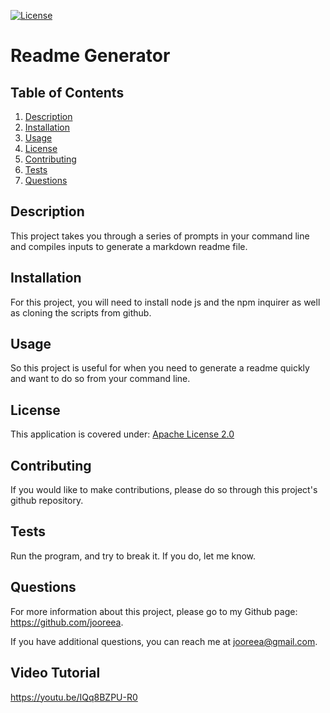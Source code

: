 [![License](https://img.shields.io/badge/License-Apache_2.0-blue.svg)](https://opensource.org/licenses/Apache-2.0)
  # Readme Generator
  ## Table of Contents
  1. [Description](#description)
  2. [Installation](#installation)
  3. [Usage](#usage)
  4. [License](#license) 
  5. [Contributing](#contributing) 
  6. [Tests](#tests)
  7. [Questions](#questions)

  ## <a id="description"></a> Description
  This project takes you through a series of prompts in your command line and compiles inputs to generate a markdown readme file.

  ## <a id="installation"></a> Installation 
  For this project, you will need to install node js and the npm inquirer as well as cloning the scripts from github.

  ## <a id="usage"></a> Usage 
  So this project is useful for when you need to generate a readme quickly and want to do so from your command line.

  ## <a id="license"></a> License 
  This application is covered under: [Apache License 2.0](https://opensource.org/licenses/Apache-2.0)

  ## <a id="contributing"></a> Contributing 
  If you would like to make contributions, please do so through this project's github repository.

  ## <a id="tests"></a> Tests 
  Run the program, and try to break it. If you do, let me know.

  ## <a id="questions"></a> Questions 
  For more information about this project, please go to my Github page: https://github.com/jooreea.

  If you have additional questions, you can reach me at jooreea@gmail.com.

  ## Video Tutorial
  https://youtu.be/IQq8BZPU-R0 
